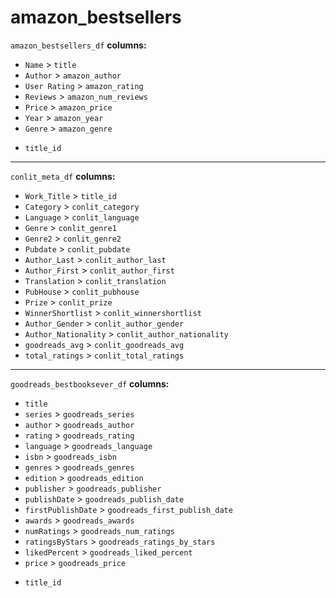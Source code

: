 # amazon_bestsellers


`amazon_bestsellers_df`
**columns:**
- `Name` > `title`
- `Author` > `amazon_author`
- `User Rating` > `amazon_rating`
- `Reviews` > `amazon_num_reviews`
- `Price` > `amazon_price`
- `Year` > `amazon_year`
- `Genre` > `amazon_genre`
+ `title_id`

---

`conlit_meta_df`
**columns:** 
- `Work_Title` > `title_id`
- `Category` > `conlit_category`
- `Language` > `conlit_language`
- `Genre` > `conlit_genre1`
- `Genre2` > `conlit_genre2`
- `Pubdate` > `conlit_pubdate`
- `Author_Last` > `conlit_author_last`
- `Author_First` > `conlit_author_first`
- `Translation` > `conlit_translation`  
- `PubHouse` > `conlit_pubhouse`
- `Prize` > `conlit_prize`
- `WinnerShortlist` > `conlit_winnershortlist`
- `Author_Gender` > `conlit_author_gender`
- `Author_Nationality` > `conlit_author_nationality`
- `goodreads_avg` > `conlit_goodreads_avg`
- `total_ratings` > `conlit_total_ratings`

---

`goodreads_bestbooksever_df`
**columns:** 
- `title` 
- `series` > `goodreads_series`
- `author` > `goodreads_author`
- `rating` > `goodreads_rating`
- `language` > `goodreads_language`
- `isbn` > `goodreads_isbn`
- `genres` > `goodreads_genres`
- `edition` > `goodreads_edition`
- `publisher` > `goodreads_publisher`
- `publishDate` > `goodreads_publish_date`
- `firstPublishDate` > `goodreads_first_publish_date`
- `awards` > `goodreads_awards`
- `numRatings` > `goodreads_num_ratings`
- `ratingsByStars` > `goodreads_ratings_by_stars`
- `likedPercent` > `goodreads_liked_percent`
- `price` > `goodreads_price`
+ `title_id`
